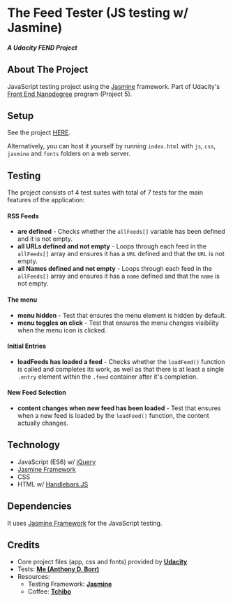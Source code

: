 # The Feed Tester (JS testing w/ Jasmine)
##### *A Udacity FEND Project*

## About The Project

JavaScript testing project using the [Jasmine](https://jasmine.github.io/) framework. Part of Udacity's [Front End Nanodegree](https://eu.udacity.com/course/front-end-web-developer-nanodegree--nd001) program (Project 5). 

## Setup

See the project [HERE](https://todiros.github.io/tester/). 
    
Alternatively, you can host it yourself by running `index.html` with `js`, `css`, `jasmine` and `fonts` folders on a web server.  

## Testing

The project consists of 4 test suites with total of 7 tests for the main features of the application: 

#### RSS Feeds

* __are defined__ - Checks whether the `allFeeds[]` variable has been defined and it is not empty.
* __all URLs defined and not empty__ - Loops through each feed in the `allFeeds[]` array and ensures it has a `URL` defined and that the `URL` is not empty.
* __all Names defined and not empty__ - Loops through each feed in the `allFeeds[]` array and ensures it has a `name` defined and that the `name` is not empty.

#### The menu

* __menu hidden__ - Test that ensures the menu element is hidden by default.
* __menu toggles on click__ - Test that ensures the menu changes visibility when the menu icon is clicked.

#### Initial Entries

* __loadFeeds has loaded a feed__ - Checks whether the `loadFeed()` function is called and completes its work, as well as that there is at least a single `.entry` element within the `.feed` container after it's completion.

#### New Feed Selection

* __content changes when new feed has been loaded__ - Test that ensures when a new feed is loaded by the `loadFeed()` function, the content actually changes.

## Technology

* JavaScript (ES6) w/ [jQuery](https://jquery.com/)
* [Jasmine Framework](https://jasmine.github.io/)
* CSS
* HTML w/ [Handlebars.JS](https://handlebarsjs.com/)

## Dependencies 

It uses [Jasmine Framework](https://jasmine.github.io/) for the JavaScript testing. 

## Credits

* Core project files (app, css and fonts) provided by [**Udacity**](https://eu.udacity.com/)
* Tests: [**Me (Anthony D. Borr)**](http://todiros.github.io/adb/)
* Resources: 
    * Testing Framework: [**Jasmine**](https://jasmine.github.io/)
    * Coffee: [**Tchibo**](https://www.tchibo-coffee.co.uk/)



